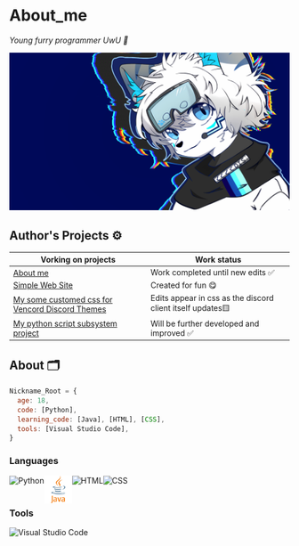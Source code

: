 # About_me
<p><em>Young furry programmer UwU 🦊
</em></p>

<img src="https://github.com/NicknameRoot/NicknameRoot/blob/main/Fox.png">

## Author's Projects ⚙️

| **Vorking on projects**|**Work status**|
| ------------------------ | --------------------------------- |
|[About me](https://github.com/NicknameRoot/NicknameRoot)| Work completed until new edits ✅|
|[Simple Web Site](https://github.com/NicknameRoot/Test_Web_Site)| Created for fun 😋| 
|[My some customed css for Vencord Discord Themes](https://github.com/NicknameRoot/Discord_Themes-By-Nickname_Root)|Edits appear in css as the discord client itself updates🟨|
|[My python script subsystem project](https://github.com/NicknameRoot/Simple_Bootloader_on_Python)|Will be further developed and improved ✅|

## About 🗂️

```javascript
Nickname_Root = {
  age: 18,
  code: [Python],
  learning_code: [Java], [HTML], [CSS],
  tools: [Visual Studio Code],
}
```

### Languages

<a href="https://en.wikipedia.org/wiki/Python_(programming_language)"><img title="Python" align="left" height="50" src="https://upload.wikimedia.org/wikipedia/commons/c/c3/Python-logo-notext.svg"></a>
<a href="https://en.wikipedia.org/wiki/Java_(programming_language)"><img title="Java" align="left" height="50" src="https://raw.githubusercontent.com/github/explore/5b3600551e122a3277c2c5368af2ad5725ffa9a1/topics/java/java.png"></a>
<a href="https://en.wikipedia.org/wiki/HTML"><img title="HTML" align="left" height="50" src="https://upload.wikimedia.org/wikipedia/commons/6/61/HTML5_logo_and_wordmark.svg"></a>
<a href="https://en.wikipedia.org/wiki/CSS"><img title="CSS" align="left" height="50" src="https://upload.wikimedia.org/wikipedia/commons/d/d5/CSS3_logo_and_wordmark.svg"></a>

<br />
<br />

### Tools

<a href="https://en.wikipedia.org/wiki/Microsoft_Visual_Studio_Code"><img title="Visual Studio Code" align="left" height="50" src="https://upload.wikimedia.org/wikipedia/commons/thumb/2/2d/Visual_Studio_Code_1.18_icon.svg/32px-Visual_Studio_Code_1.18_icon.svg.png"></a>
